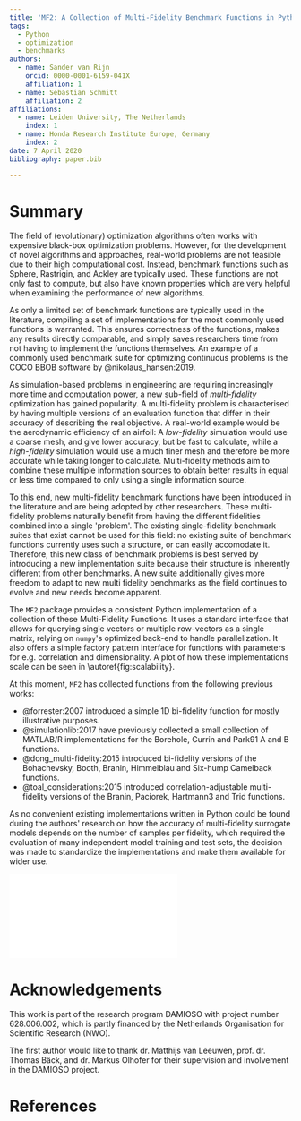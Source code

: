 ```yaml
---
title: 'MF2: A Collection of Multi-Fidelity Benchmark Functions in Python'
tags:
  - Python
  - optimization
  - benchmarks
authors:
  - name: Sander van Rijn
    orcid: 0000-0001-6159-041X
    affiliation: 1
  - name: Sebastian Schmitt
    affiliation: 2
affiliations:
  - name: Leiden University, The Netherlands
    index: 1
  - name: Honda Research Institute Europe, Germany
    index: 2
date: 7 April 2020
bibliography: paper.bib

---
```



# Summary

The field of (evolutionary) optimization algorithms often works with expensive
black-box optimization problems. However, for the development of novel
algorithms and approaches, real-world problems are not feasible due to their
high computational cost. Instead, benchmark functions such as Sphere, Rastrigin,
and Ackley are typically used. These functions are not only fast to compute, but
also have known properties which are very helpful when examining the performance
of new algorithms.

As only a limited set of benchmark functions are typically used in the literature,
compiling a set of implementations for the most commonly used functions is
warranted. This ensures correctness of the functions, makes any results directly
comparable, and simply saves researchers time from not having to implement the functions
themselves. An example of a commonly used benchmark suite for optimizing
continuous problems is the COCO BBOB software by @nikolaus_hansen:2019.

As simulation-based problems in engineering are requiring increasingly more time
and computation power, a new sub-field of *multi-fidelity* optimization has
gained popularity. A multi-fidelity problem is characterised by having multiple
versions of an evaluation function that differ in their accuracy of describing
the real objective. A real-world example would be the aerodynamic efficiency of
an airfoil: A *low-fidelity* simulation would use a coarse mesh, and give lower
accuracy, but be fast to calculate, while a *high-fidelity* simulation would use
a much finer mesh and therefore be more accurate while taking longer to
calculate. Multi-fidelity methods aim to combine these multiple information
sources to obtain better results in equal or less time compared to only using a
single information source.

To this end, new multi-fidelity benchmark functions have been introduced in the
literature and are being adopted by other researchers. These multi-fidelity
problems naturally benefit from having the different fidelities combined into a
single 'problem'. The existing single-fidelity benchmark suites that exist
cannot be used for this field: no existing suite of benchmark functions
currently uses such a structure, or can easily accomodate it. Therefore, this
new class of benchmark problems is best served by introducing a new
implementation suite because their structure is inherently different from other
benchmarks. A new suite additionally gives more freedom to adapt to new multi
fidelity benchmarks as the field continues to evolve and new needs become
apparent.

The ``MF2`` package provides a consistent Python implementation of a collection
of these Multi-Fidelity Functions. It uses a standard interface that allows for
querying single vectors or multiple row-vectors as a single matrix, relying on
``numpy``'s optimized back-end to handle parallelization. It also offers a
simple factory pattern interface for functions with parameters for e.g.
correlation and dimensionality. A plot of how these implementations scale can
be seen in \autoref{fig:scalability}.

At this moment, ``MF2`` has collected functions
from the following previous works:

  * @forrester:2007 introduced a simple 1D bi-fidelity function for mostly
    illustrative purposes.
  * @simulationlib:2017 have previously collected a small collection of
    MATLAB/R implementations for the Borehole, Currin and Park91 A and B
    functions.
  * @dong_multi-fidelity:2015 introduced bi-fidelity versions of the
    Bohachevsky, Booth, Branin, Himmelblau and Six-hump Camelback functions.
  * @toal_considerations:2015 introduced correlation-adjustable multi-fidelity
    versions of the Branin, Paciorek, Hartmann3 and Trid functions.

As no convenient existing implementations written in Python could be found
during the authors' research on how the accuracy of multi-fidelity surrogate
models depends on the number of samples per fidelity, which required the
evaluation of many independent model training and test sets, the decision was
made to standardize the implementations and make them available for wider use.


![**Scalability plot** This plot shows how the evaluation time of high- and
low-fidelity functions scales with the number of points *N* being passed in
simultaneously. Running times were measured on a desktop PC with an Intel core
i7 5820k 6-core CPU, with Python 3.6.3 and Numpy 1.18.4. The times are divided
by the time needed for N=1 as a normalization. This is done independently for
each function and fidelity level. Results are grouped by function
dimensionality. If there are multiple functions, the mean is plotted with error
bars indicating the minimum and maximum time. Note that the 3D Hartmann3 and 6D
Hartmann6 function are significantly more computationally expensive than other
functions by definition, as they requires multiple matrix multiplications.
\label{fig:scalability}](../docs/_static/scalability.pdf)

# Acknowledgements

This work is part of the research program DAMIOSO with project number
628.006.002, which is partly financed by the Netherlands Organisation
for Scientific Research (NWO).

The first author would like to thank dr. Matthijs van Leeuwen, prof. dr. Thomas
Bäck, and dr. Markus Olhofer for their supervision and involvement in the
DAMIOSO project.

# References
